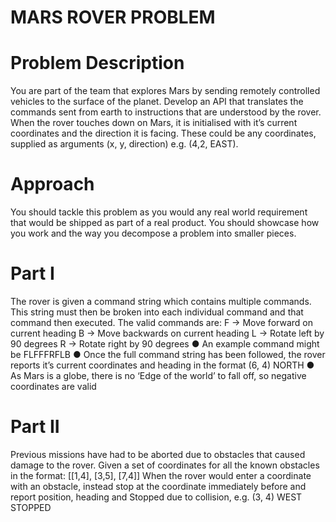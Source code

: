 # MARS ROVER PROBLEM
# Problem Description
You are part of the team that explores Mars by sending remotely controlled vehicles to the surface of the planet. Develop an API that translates 
the commands sent from earth to instructions that are understood by the rover. When the rover touches down on Mars, it is initialised with it’s 
current coordinates and the direction it is facing. These could be any coordinates, supplied as arguments (x, y, direction) e.g. (4,2, EAST).

# Approach
You should tackle this problem as you would any real world requirement that would be shipped as part of a real product. You should showcase how you
work and the way you decompose a problem into smaller pieces.

# Part I
The rover is given a command string which contains multiple commands. This string must then be broken into each individual command and that command then executed.
The valid commands are: F -> Move forward on current heading B -> Move backwards on current heading L -> Rotate left by 90 degrees R -> Rotate right by 90 degrees 
● An example command might be FLFFFRFLB 
● Once the full command string has been followed, the rover reports it’s current coordinates and heading in the format (6, 4) NORTH 
● As Mars is a globe, there is no ‘Edge of the world’ to fall off, so negative coordinates are valid

# Part II
Previous missions have had to be aborted due to obstacles that caused damage to the rover.
Given a set of coordinates for all the known obstacles in the format: [[1,4], [3,5], [7,4]] When the rover would enter a coordinate with an obstacle, 
instead stop at the coordinate immediately before and report position, heading and Stopped due to collision, e.g. (3, 4) WEST STOPPED
